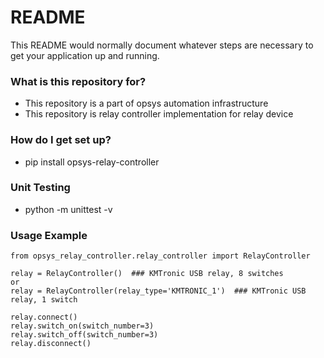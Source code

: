 # README

This README would normally document whatever steps are necessary to get your application up and running.

### What is this repository for?

- This repository is a part of opsys automation infrastructure
- This repository is relay controller implementation for relay device

### How do I get set up?

- pip install opsys-relay-controller

### Unit Testing

- python -m unittest -v

### Usage Example

```
from opsys_relay_controller.relay_controller import RelayController

relay = RelayController()  ### KMTronic USB relay, 8 switches
or
relay = RelayController(relay_type='KMTRONIC_1')  ### KMTronic USB relay, 1 switch

relay.connect()
relay.switch_on(switch_number=3)
relay.switch_off(switch_number=3)
relay.disconnect()
```
